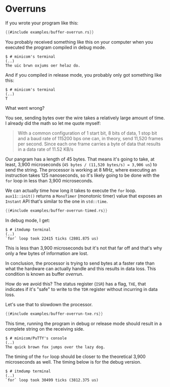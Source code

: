 # Overruns

If you wrote your program like this:

``` rust
{{#include examples/buffer-overrun.rs}}
```

You probably received something like this on your computer when you executed the program compiled in
debug mode.

``` console
$ # minicom's terminal
(..)
The uic brwn oxjums oer helaz do.
```

And if you compiled in release mode, you probably only got something like this:

``` console
$ # minicom's terminal
(..)
T
```

What went wrong?

You see, sending bytes over the wire takes a relatively large amount of time. I already did the math
so let me quote myself:

> With a common configuration of 1 start bit, 8 bits of data, 1 stop bit and a baud rate of 115200
> bps one can, in theory, send 11,520 frames per second. Since each one frame carries a byte of data
> that results in a data rate of 11.52 KB/s

Our pangram has a length of 45 bytes. That means it's going to take, at least, 3,900 microseconds
(`45 bytes / (11,520 bytes/s) = 3,906 us`) to send the string. The processor is working at 8 MHz,
where executing an instruction takes 125 nanoseconds, so it's likely going to be done with the `for`
loop in less than 3,900 microseconds.

We can actually time how long it takes to execute the `for` loop. `aux11::init()` returns a
`MonoTimer` (monotonic timer) value that exposes an `Instant` API that's similar to the one in
`std::time`.

``` rust
{{#include examples/buffer-overrun-timed.rs}}
```

In debug mode, I get:

``` console
$ # itmdump terminal
(..)
`for` loop took 22415 ticks (2801.875 us)
```

This is less than 3,900 microseconds but it's not that far off and that's why only a few bytes of
information are lost.

In conclusion, the processor is trying to send bytes at a faster rate than what the hardware can
actually handle and this results in data loss. This condition is known as buffer *overrun*.

How do we avoid this? The status register (`ISR`) has a flag, `TXE`, that indicates if it's "safe"
to write to the `TDR` register without incurring in data loss.

Let's use that to slowdown the processor.

``` rust
{{#include examples/buffer-overrun-txe.rs}}
```

This time, running the program in debug or release mode should result in a complete string on the
receiving side.

``` console
$ # minicom/PuTTY's console
(..)
The quick brown fox jumps over the lazy dog.
```

The timing of the `for` loop should be closer to the theoretical 3,900 microseconds as well. The
timing below is for the debug version.

``` console
$ # itmdump terminal
(..)
`for` loop took 30499 ticks (3812.375 us)
```
